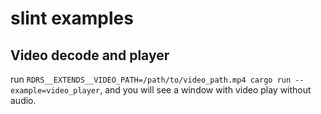 # slint examples

## Video decode and player

run `RDRS__EXTENDS__VIDEO_PATH=/path/to/video_path.mp4 cargo run --example=video_player`, and you will see a window with video play without audio.
